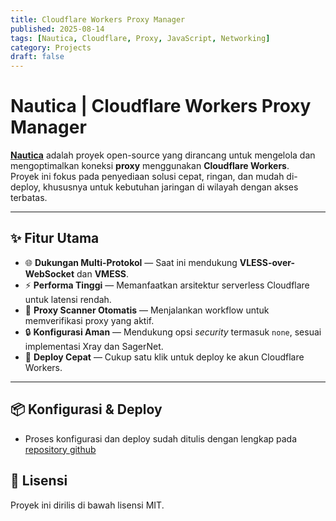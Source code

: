 ```yaml
---
title: Cloudflare Workers Proxy Manager
published: 2025-08-14
tags: [Nautica, Cloudflare, Proxy, JavaScript, Networking]
category: Projects
draft: false
---
```


# Nautica | Cloudflare Workers Proxy Manager

[**Nautica**](https://github.com/FoolVPN-ID/Nautica) adalah proyek open-source yang dirancang untuk mengelola dan mengoptimalkan koneksi **proxy** menggunakan **Cloudflare Workers**.  
Proyek ini fokus pada penyediaan solusi cepat, ringan, dan mudah di-deploy, khususnya untuk kebutuhan jaringan di wilayah dengan akses terbatas.

---

## ✨ Fitur Utama
- 🌐 **Dukungan Multi-Protokol** — Saat ini mendukung **VLESS-over-WebSocket** dan **VMESS**.
- ⚡ **Performa Tinggi** — Memanfaatkan arsitektur serverless Cloudflare untuk latensi rendah.
- 🔄 **Proxy Scanner Otomatis** — Menjalankan workflow untuk memverifikasi proxy yang aktif.
- 🔒 **Konfigurasi Aman** — Mendukung opsi *security* termasuk `none`, sesuai implementasi Xray dan SagerNet.
- 📜 **Deploy Cepat** — Cukup satu klik untuk deploy ke akun Cloudflare Workers.

---

## 📦 Konfigurasi & Deploy
- Proses konfigurasi dan deploy sudah ditulis dengan lengkap pada [repository github](https://github.com/FoolVPN-ID/Nautica)


## 📄 Lisensi
Proyek ini dirilis di bawah lisensi MIT.